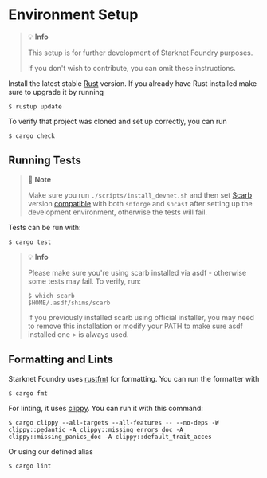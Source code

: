 # Environment Setup

> 💡 **Info**
> 
> This setup is for further development of Starknet Foundry purposes.
>
> If you don't wish to contribute, you can omit these instructions.

Install the latest stable [Rust](https://www.rust-lang.org/tools/install) version.
If you already have Rust installed make sure to upgrade it by running

```shell
$ rustup update
```

To verify that project was cloned and set up correctly, you can run

```shell
$ cargo check
```

## Running Tests

> 📝 **Note**
> 
> Make sure you run `./scripts/install_devnet.sh`
> and then set [Scarb](https://docs.swmansion.com/scarb/) version 
> [compatible](https://github.com/foundry-rs/starknet-foundry/releases) with both `snforge` and `sncast`
> after setting up the development environment, otherwise the tests will fail.

Tests can be run with:

```shell
$ cargo test
```

> 💡 **Info**
>
> Please make sure you're using scarb installed via asdf - otherwise some tests may fail.
> To verify, run:
> 
> ```shell
> $ which scarb
> $HOME/.asdf/shims/scarb
> ```
> 
> If you previously installed scarb using official installer, you may need to remove this installation or modify your PATH to make sure asdf installed one > is always used.

## Formatting and Lints

Starknet Foundry uses [rustfmt](https://github.com/rust-lang/rustfmt) for formatting. You can run the formatter with

```shell
$ cargo fmt
```

For linting, it uses [clippy](https://github.com/rust-lang/rust-clippy). You can run it with this command:

```shell
$ cargo clippy --all-targets --all-features -- --no-deps -W clippy::pedantic -A clippy::missing_errors_doc -A clippy::missing_panics_doc -A clippy::default_trait_acces
```

Or using our defined alias

```shell
$ cargo lint
```
